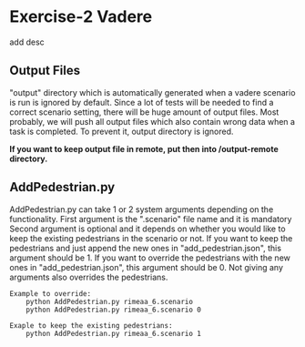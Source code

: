 # Exercise-2 Vadere
add desc

## Output Files
"output" directory which is automatically generated when a vadere scenario is run is ignored by default. Since a lot of tests will be needed to find a correct scenario setting, there will be huge amount of output files. Most probably, we will push all output files which also contain wrong data when a task is completed. To prevent it, output directory is ignored.

**If you want to keep output file in remote, put then into /output-remote directory.**

## AddPedestrian.py
AddPedestrian.py can take 1 or 2 system arguments depending on the functionality. 
	First argument is the ".scenario" file name and it is mandatory
	Second argument is optional and it depends on whether you would like to keep the existing pedestrians in the scenario or not. If you want to keep the pedestrians and just append the new ones in "add_pedestrian.json", this argument should be 1. If you want to override the pedestrians with the new ones in "add_pedestrian.json", this argument should be 0. Not giving any arguments also overrides the pedestrians.


	Example to override:
		python AddPedestrian.py rimeaa_6.scenario
		python AddPedestrian.py rimeaa_6.scenario 0

	Exaple to keep the existing pedestrians:
		python AddPedestrian.py rimeaa_6.scenario 1
		
